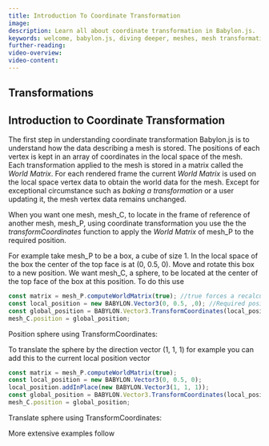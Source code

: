 ```yaml
---
title: Introduction To Coordinate Transformation
image: 
description: Learn all about coordinate transformation in Babylon.js.
keywords: welcome, babylon.js, diving deeper, meshes, mesh transformation, transformation, coordinate transform
further-reading:
video-overview:
video-content:
---
```


## Transformations
## Introduction to Coordinate Transformation

The first step in understanding coordinate transformation Babylon.js is to understand how the data describing a mesh is stored. The positions of each vertex is kept in an array of coordinates in the local space of the mesh. Each transformation applied to the mesh is stored in a matrix called the *World Matrix*. For each rendered frame the current *World Matrix* is used on the local space vertex data to obtain the world data for the mesh. Except for exceptional circumstance such as *baking a transformation* or a user updating it, the mesh vertex data remains unchanged. 


When you want one mesh, mesh_C, to locate in the frame of reference of another mesh, mesh_P, using coordinate transformation you use the the _transformCoordinates_ function to apply the *World Matrix* of mesh_P to the required position.

For example take mesh_P to be a box, a cube of size 1. In the local space of the box the center of the top face is at (0, 0.5, 0). Move and rotate this box to a new position. We want mesh_C, a sphere, to be located at the center of the top face of the box at this position. To do this use

```javascript
const matrix = mesh_P.computeWorldMatrix(true); //true forces a recalculation rather than using cache version
const local_position = new BABYLON.Vector3(0, 0.5, ,0); //Required position of C in the local space of P
const global_position = BABYLON.Vector3.TransformCoordinates(local_position, matrix); //Obtain the required position of C in World Space
mesh_C.position = global_position;
```

Position sphere using TransformCoordinates: <Playground id="#TRAIXW" title="Position a Sphere Using Transform Coordinates" description="Simple example of positioning a sphere using transform coordinates." image=""/>

To translate the sphere by the direction vector (1, 1, 1) for example you can add this to the current local position vector

```javascript
const matrix = mesh_P.computeWorldMatrix(true);
const local_position = new BABYLON.Vector3(0, 0.5, 0);
local_position.addInPlace(new BABYLON.Vector3(1, 1, 1));
const global_position = BABYLON.Vector3.TransformCoordinates(local_position, matrix);
mesh_C.position = global_position;
```

Translate sphere using TransformCoordinates: <Playground id="#TRAIXW#1" title="Translate a Sphere Using Transform Coordinates" description="Simple example of translating a sphere using transform coordinates." image=""/>

More extensive examples follow